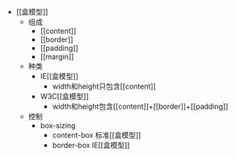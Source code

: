 - [[盒模型]]
	- 组成
		- [[content]]
		- [[border]]
		- [[padding]]
		- [[margin]]
	- 种类
		- IE[[盒模型]]
			- width和height只包含[[content]]
		- W3C[[盒模型]]
			- width和height包含[[content]]+[[border]]+[[padding]]
	- 控制
		- box-sizing
			- content-box 标准[[盒模型]]
			- border-box IE[[盒模型]]